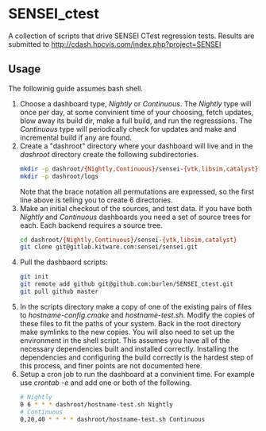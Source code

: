 # SENSEI_ctest
A collection of scripts that drive SENSEI CTest regression tests. Results are submitted to http://cdash.hpcvis.com/index.php?project=SENSEI

## Usage
The followinig guide assumes bash shell.
1. Choose a dashboard type, *Nightly* or *Continuous*. The *Nightly* type will once per day, at some convinient time of your choosing, fetch updates, blow away its build dir, make a full build, and run the regresssions. The *Continuous* type will periodically check for updates and make and incremental build if any are found.
2. Create a "dashroot" directory where your dashboard will live and in the *dashroot* directory create the following subdirectories.
    ```bash
    mkdir -p dashroot/{Nightly,Continuous}/sensei-{vtk,libsim,catalyst}
    mkdir -p dashroot/logs
    ```
    Note that the brace notation all permutations are expressed, so the first line above is telling you to create 6 directories.
3. Make an initial checkout of the sources, and test data. If you have both *Nightly* and *Continuous* dashboards you need a set of source trees for each. Each backend requires a source tree.
    ```bash
    cd dashroot/{Nightly,Continuous}/sensei-{vtk,libsim,catalyst}
    git clone git@gitlab.kitware.com:sensei/sensei.git
    ```
4. Pull the dashbaord scripts:
    ```bash
    git init
    git remote add github git@github.com:burlen/SENSEI_ctest.git
    git pull github master
    ```
5. In the scripts directory make a copy of one of the existing pairs of files to *hostname-config.cmake* and *hostname-test.sh*. Modify the copies of these files to fit the paths of your system. Back in the root directory make symlinks to the new copies. You will also need to set up the environment in the shell script. This assumes you have all of the necessary dependencies built and installed correctly. Installing the dependencies and configuring the build correctly is the hardest step of this process, and finer points are not documented here.
6. Setup a cron job to run the dashboard at a convinient time. For example use *crontab -e* and add one or both of the following.
    ```bash
    # Nightly
    0 6 * * * dashroot/hostname-test.sh Nightly
    # Continuous
    0,20,40 * * * * dashroot/hostname-test.sh Continuous
    ```
